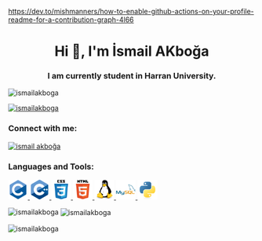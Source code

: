 https://dev.to/mishmanners/how-to-enable-github-actions-on-your-profile-readme-for-a-contribution-graph-4l66
<h1 align="center">Hi 👋, I'm İsmail AKboğa</h1>
<h3 align="center">I am currently student in Harran University.</h3>

<p align="left"> <img src="https://komarev.com/ghpvc/?username=ismailakboga&label=Profile%20views&color=0e75b6&style=flat" alt="ismailakboga" /> </p>

<p align="left"> <a href="https://github.com/ryo-ma/github-profile-trophy"><img src="https://github-profile-trophy.vercel.app/?username=ismailakboga" alt="ismailakboga" /></a> </p>

<h3 align="left">Connect with me:</h3>
<p align="left">
<a href="https://linkedin.com/in/ismai̇l akboğa" target="blank"><img align="center" src="https://raw.githubusercontent.com/rahuldkjain/github-profile-readme-generator/master/src/images/icons/Social/linked-in-alt.svg" alt="ismai̇l akboğa" height="30" width="40" /></a>
</p>

<h3 align="left">Languages and Tools:</h3>
<p align="left"> <a href="https://www.cprogramming.com/" target="_blank" rel="noreferrer"> <img src="https://raw.githubusercontent.com/devicons/devicon/master/icons/c/c-original.svg" alt="c" width="40" height="40"/> </a> <a href="https://www.w3schools.com/cpp/" target="_blank" rel="noreferrer"> <img src="https://raw.githubusercontent.com/devicons/devicon/master/icons/cplusplus/cplusplus-original.svg" alt="cplusplus" width="40" height="40"/> </a> <a href="https://www.w3schools.com/css/" target="_blank" rel="noreferrer"> <img src="https://raw.githubusercontent.com/devicons/devicon/master/icons/css3/css3-original-wordmark.svg" alt="css3" width="40" height="40"/> </a> <a href="https://www.w3.org/html/" target="_blank" rel="noreferrer"> <img src="https://raw.githubusercontent.com/devicons/devicon/master/icons/html5/html5-original-wordmark.svg" alt="html5" width="40" height="40"/> </a> <a href="https://www.linux.org/" target="_blank" rel="noreferrer"> <img src="https://raw.githubusercontent.com/devicons/devicon/master/icons/linux/linux-original.svg" alt="linux" width="40" height="40"/> </a> <a href="https://www.mysql.com/" target="_blank" rel="noreferrer"> <img src="https://raw.githubusercontent.com/devicons/devicon/master/icons/mysql/mysql-original-wordmark.svg" alt="mysql" width="40" height="40"/> </a> <a href="https://www.python.org" target="_blank" rel="noreferrer"> <img src="https://raw.githubusercontent.com/devicons/devicon/master/icons/python/python-original.svg" alt="python" width="40" height="40"/> </a> </p>

<p><img align="left" src="https://github-readme-stats.vercel.app/api/top-langs?username=ismailakboga&show_icons=true&locale=en&layout=compact" alt="ismailakboga" /></p>

<p>&nbsp;<img align="center" src="https://github-readme-stats.vercel.app/api?username=ismailakboga&show_icons=true&locale=en" alt="ismailakboga" /></p>

<p><img align="center" src="https://github-readme-streak-stats.herokuapp.com/?user=ismailakboga&" alt="ismailakboga" /></p>

